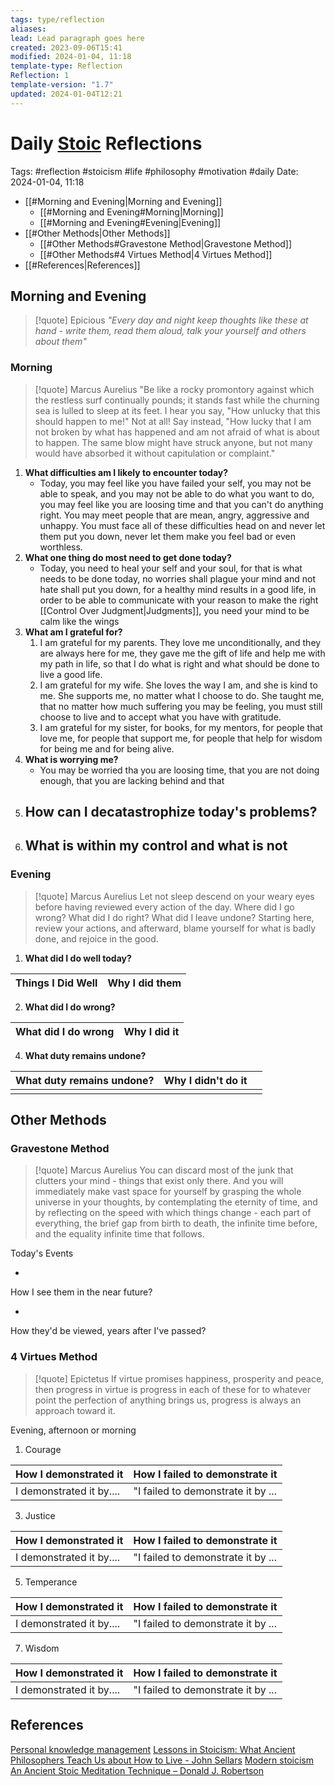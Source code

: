 ```yaml
---
tags: type/reflection
aliases: 
lead: Lead paragraph goes here
created: 2023-09-06T15:41
modified: 2024-01-04, 11:18
template-type: Reflection
Reflection: 1
template-version: "1.7"
updated: 2024-01-04T12:21
---
```

# Daily [Stoic](../SLIP-BOX/Stoicism.md) Reflections

Tags:  #reflection #stoicism #life #philosophy #motivation #daily 
Date: 2024-01-04, 11:18

- [[#Morning and Evening|Morning and Evening]]
	- [[#Morning and Evening#Morning|Morning]]
	- [[#Morning and Evening#Evening|Evening]]
- [[#Other Methods|Other Methods]]
	- [[#Other Methods#Gravestone Method|Gravestone Method]]
	- [[#Other Methods#4 Virtues Method|4 Virtues Method]]
- [[#References|References]]


## Morning and Evening

> [!quote] Epicious 
> _"Every day and night keep thoughts like these at hand - write them, read them aloud, talk your yourself and others about them"_

### Morning

> [!quote] Marcus Aurelius
> "Be like a rocky promontory against which the restless surf continually pounds; it stands fast while the churning sea is lulled to sleep at its feet. I hear you say, "How unlucky that this should happen to me!" Not at all! Say instead, "How lucky that I am not broken by what has happened and am not afraid of what is about to happen. The same blow might have struck anyone, but not many would have absorbed it without capitulation or complaint."

1. **What difficulties am I likely to encounter today?**
	- Today, you may feel like you have failed your self, you may not be able to speak, and you may not be able to do what you want to do, you may feel like you are loosing time and that you can't do anything right. You may meet people that are mean, angry, aggressive and unhappy. You must face all of these difficulties head on and never let them put you down, never let them make you feel bad or even worthless. 
2. **What one thing do most need to get done today?**
	- Today, you need to heal your self and your soul, for that is what needs to be done today, no worries shall plague your mind and not hate shall put you down, for a healthy mind results in a good life, in order to be able to communicate with your reason to make the right [[Control Over Judgment|Judgments]], you need your mind to be calm like the wings 
1. **What am I grateful for?**
	1. I am grateful for my parents. They love me unconditionally, and they are always here for me, they gave me the gift of life and help me with my path in life, so that I do what is right and what should be done to live a good life. 
	2. I am grateful for my wife. She loves the way I am, and she is kind to me. She supports me, no matter what I choose to do. She taught me, that no matter how much suffering you may be feeling, you must still choose to live and to accept what you have with gratitude. 
	3. I am grateful for my sister, for books, for my mentors, for people that love me, for people that support me, for people that help for wisdom for being me and for being alive. 
2. **What is worrying me?**
	- You may be worried tha you are loosing time, that you are not doing enough, that you are lacking behind and that 
3. **How can I decatastrophize today's problems?**
	- 
4. **What is within my control and what is not**
	- 

### Evening

> [!quote] Marcus Aurelius
> Let not sleep descend on your weary eyes before having reviewed every action of the day. Where did I go wrong? What did I do right? What did I leave undone? Starting here, review your actions, and afterward, blame yourself for what is badly done, and rejoice in the good.

1. **What did I do well today?**

| Things I Did Well | Why I did them |
| ------------------- | ---------------- |

2. **What did I do wrong?**

| What did I do wrong | Why I did it |
| ------------------- | ---------------- |

4. **What duty remains undone?**

| What duty remains undone? | Why I didn't do it |  |
| ---- | ---- | ---- |
|  |  |  |

## Other Methods

### Gravestone Method

> [!quote] Marcus Aurelius
> You can discard most of the junk that clutters your mind - things that exist only there. And you will immediately make vast space for yourself by grasping the whole universe in your thoughts, by contemplating the eternity of time, and by reflecting on the speed with which things change - each part of everything, the brief gap from birth to death, the infinite time before, and the equality infinite time that follows. 

Today's Events 

-

How I see them in the near future? 

-

How they'd be viewed, years after I've passed?

### 4 Virtues Method

> [!quote] Epictetus 
> If virtue promises happiness, prosperity and peace, then progress in virtue is progress in each of these for to whatever point the perfection of anything brings us, progress is always an approach toward it.

Evening, afternoon or morning

1. Courage 

| How I demonstrated it  | How I failed to demonstrate it |
| ------------------- | ---------------- |
| I demonstrated it by....                 | "I failed to demonstrate it by ...              |

3. Justice

| How I demonstrated it  | How I failed to demonstrate it |
| ------------------- | ---------------- |
| I demonstrated it by....                 | "I failed to demonstrate it by ...             

5. Temperance

| How I demonstrated it  | How I failed to demonstrate it |
| ------------------- | ---------------- |
| I demonstrated it by....                 | "I failed to demonstrate it by ...             

7. Wisdom

| How I demonstrated it  | How I failed to demonstrate it |
| ------------------- | ---------------- |
| I demonstrated it by....                 | "I failed to demonstrate it by ...             

## References

[Personal knowledge management](Personal%20knowledge%20management.md)
[Lessons in Stoicism: What Ancient Philosophers Teach Us about How to Live - John Sellars](https://books.google.cz/books/about/Lessons_in_Stoicism.html?id=ky84zQEACAAJ&redir_esc=y)
[Modern stoicism](https://modernstoicism.com/)
[An Ancient Stoic Meditation Technique – Donald J. Robertson](https://donaldrobertson.name/2017/03/22/an-ancient-stoic-meditation-technique/)


